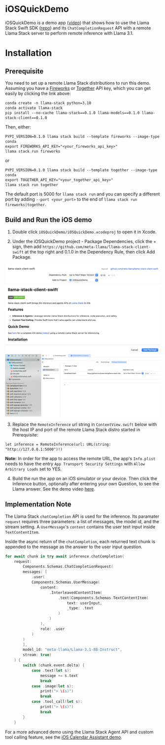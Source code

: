 # iOSQuickDemo

iOSQuickDemo is a demo app ([video](https://drive.google.com/file/d/1HnME3VmsYlyeFgsIOMlxZy5c8S2xP4r4/view?usp=sharing)) that shows how to use the Llama Stack Swift SDK ([repo](https://github.com/meta-llama/llama-stack-client-swift)) and its `ChatCompletionRequest` API with a remote Llama Stack server to perform remote inference with Llama 3.1.

# Installation

## Prerequisite

You need to set up a remote Llama Stack distributions to run this demo. Assuming you have a [Fireworks](https://fireworks.ai/account/api-keys) or [Together](https://api.together.ai/) API key, which you can get easily by clicking the link above:

```
conda create -n llama-stack python=3.10
conda activate llama-stack
pip install --no-cache llama-stack==0.1.0 llama-models==0.1.0 llama-stack-client==0.1.0
```

Then, either:
```
PYPI_VERSION=0.1.0 llama stack build --template fireworks --image-type conda
export FIREWORKS_API_KEY="<your_fireworks_api_key>"
llama stack run fireworks
```
or
```
PYPI_VERSION=0.1.0 llama stack build --template together --image-type conda
export TOGETHER_API_KEY="<your_together_api_key>"
llama stack run together
```

The default port is 5000 for `llama stack run` and you can specify a different port by adding `--port <your_port>` to the end of `llama stack run fireworks|together`.

## Build and Run the iOS demo

1. Double click `iOSQuickDemo/iOSQuickDemo.xcodeproj` to open it in Xcode.

2. Under the iOSQuickDemo project - Package Dependencies, click the + sign, then add `https://github.com/meta-llama/llama-stack-client-swift` at the top right and 0.1.0 in the Dependency Rule, then click Add Package.

![](quick1.png)
![](quick2.png)

3. Replace the `RemoteInference` url string in `ContentView.swift` below with the host IP and port of the remote Llama Stack distro started in Prerequisite:

```
let inference = RemoteInference(url: URL(string: "http://127.0.0.1:5000")!)
```

**Note:** In order for the app to access the remote URL, the app's `Info.plist` needs to have the entry `App Transport Security Settings` with `Allow Arbitrary Loads` set to YES.

4. Build the run the app on an iOS simulator or your device. Then click the Inference button, optionally after entering your own Question, to see the Llama answer. See the demo video [here](https://drive.google.com/file/d/1HnME3VmsYlyeFgsIOMlxZy5c8S2xP4r4/view?usp=sharing).


## Implementation Note

The Llama Stack `chatCompletion` API is used for the inference. Its paramater `request` requires three parameters: a list of messages, the model id, and the stream setting. A `UserMessage`'s `content` contains the user text input inside `TextContentItem`.

Inside the async return of the `chatCompletion`, each returned text chunk is appended to the message as the answer to the user input question.

```swift
for await chunk in try await inference.chatCompletion(
    request:
        Components.Schemas.ChatCompletionRequest(
        messages: [
            .user(
            Components.Schemas.UserMessage(
                content:
                    .InterleavedContentItem(
                        .text(Components.Schemas.TextContentItem(
                            text: userInput,
                            _type: .text
                        )
                    )
                ),
                role: .user
            )
        )
        ],
        model_id: "meta-llama/Llama-3.1-8B-Instruct",
        stream: true)
    ) {
        switch (chunk.event.delta) {
            case .text(let s):
                message += s.text
                break
            case .image(let s):
                print("> \(s)")
                break
            case .tool_call(let s):
                print("> \(s)")
                break
        }
    }
```

For a more advanced demo using the Llama Stack Agent API and custom tool calling feature, see the [iOS Calendar Assistant demo](https://github.com/meta-llama/llama-stack-apps/tree/main/examples/ios_calendar_assistant).
